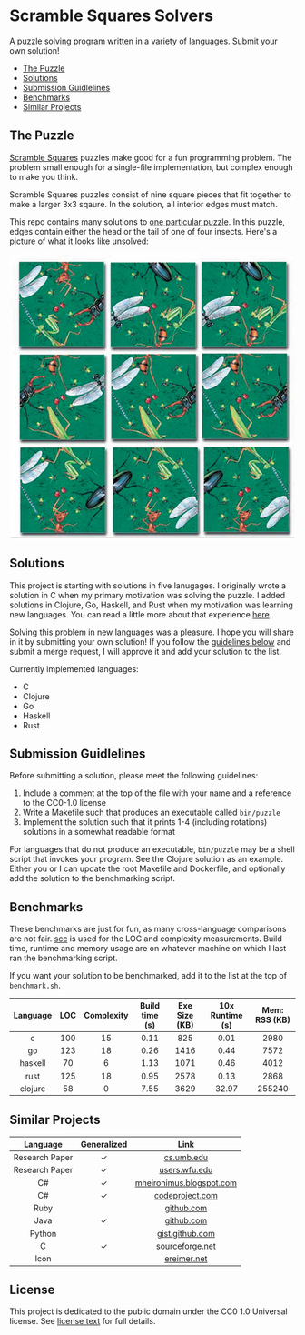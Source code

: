 # Scramble Squares Solvers <!-- omit in toc -->

A puzzle solving program written in a variety of languages. Submit your own solution!

- [The Puzzle](#the-puzzle)
- [Solutions](#solutions)
- [Submission Guidlelines](#submission-guidlelines)
- [Benchmarks](#benchmarks)
- [Similar Projects](#similar-projects)

## The Puzzle

[Scramble Squares](https://www.scramblesquares.com/) puzzles make good for a fun programming problem. The problem small
enough for a single-file implementation, but complex enough to make you think.

Scramble Squares puzzles consist of nine square pieces that fit together to make a larger 3x3 sqaure. In the solution,
all interior edges must match.

This repo contains many solutions to [one particular
puzzle](https://www.scramblesquares.com/shop/nature/insects-scramble-squares/). In this puzzle, edges contain either the
head or the tail of one of four insects. Here's a picture of what it looks like unsolved:

<div style="text-align:center">
  <img src="puzzle.jpg" width="500">
</div>

## Solutions

This project is starting with solutions in five lanugages. I originally wrote a solution in C when my primary motivation
was solving the puzzle. I added solutions in Clojure, Go, Haskell, and Rust when my motivation was learning new
languages. You can read a little more about that experience [here](https://github.com/kkredit/scramble-squares-solver).

Solving this problem in new languages was a pleasure. I hope you will share in it by submitting your own solution! If
you follow the [guidelines below](#submission-guidlelines) and submit a merge request, I will approve it and add your
solution to the list.

Currently implemented languages:

- C
- Clojure
- Go
- Haskell
- Rust

## Submission Guidlelines

Before submitting a solution, please meet the following guidelines:

1. Include a comment at the top of the file with your name and a reference to the CC0-1.0 license
1. Write a Makefile such that produces an executable called `bin/puzzle`
1. Implement the solution such that it prints 1-4 (including rotations) solutions in a somewhat readable format

For languages that do not produce an executable, `bin/puzzle` may be a shell script that invokes your program. See the
Clojure solution as an example. Either you or I can update the root Makefile and Dockerfile, and optionally add the
solution to the benchmarking script.

<!--
Ideas

- Update benchmark.sh to collect more stats and name champions for each language
  - code golf (no non-standard libraries)
  - execution time
  - memory usage
- Maybe document all the algorithms employed
-->

## Benchmarks

These benchmarks are just for fun, as many cross-language comparisons are not fair. [scc](https://github.com/boyter/scc)
is used for the LOC and complexity measurements. Build time, runtime and memory usage are on whatever machine on which I
last ran the benchmarking script.

If you want your solution to be benchmarked, add it to the list at the top of `benchmark.sh`.

| Language | LOC | Complexity | Build time (s) | Exe Size (KB) | 10x Runtime (s) | Mem: RSS (KB) |
| :------: | :-: | :--------: | :------------: | :-----------: | :-------------: | :-----------: |
|    c     | 100 |     15     |      0.11      |      825      |      0.01       |     2980      |
|    go    | 123 |     18     |      0.26      |     1416      |      0.44       |     7572      |
| haskell  | 70  |     6      |      1.13      |     1071      |      0.46       |     4012      |
|   rust   | 125 |     18     |      0.95      |     2578      |      0.13       |     2868      |
| clojure  | 58  |     0      |      7.55      |     3629      |      32.97      |    255240     |

## Similar Projects

|    Language    | Generalized |                                                       Link                                                        |
| :------------: | :---------: | :---------------------------------------------------------------------------------------------------------------: |
| Research Paper |      ✓      |                   [cs.umb.edu](https://www.cs.umb.edu/~eb/sam/maccabees/backtrackingPaper.pdf)                    |
| Research Paper |      ✓      |                         [users.wfu.edu](http://users.wfu.edu/masonsk/scramblesquares.pdf)                         |
|       C#       |      ✓      |    [mheironimus.blogspot.com](https://mheironimus.blogspot.com/2015/01/solving-scramble-squares-puzzles.html)     |
|       C#       |      ✓      | [codeproject.com](https://www.codeproject.com/Articles/815908/Solving-Scramble-Squares-Backtracking-Algorithm-in) |
|      Ruby      |             |                        [github.com](https://github.com/mattdsteele/scramblesquares-solver)                        |
|      Java      |      ✓      |                            [github.com](https://github.com/keilhauer/Legespiel-Solver)                            |
|     Python     |             |              [gist.github.com](https://gist.github.com/usrlocalben/b7070ece69f7d13bec161dbf5eb7549b)              |
|       C        |      ✓      |                         [sourceforge.net](https://sourceforge.net/projects/crazyturtle/)                          |
|      Icon      |             |                            [ereimer.net](http://ereimer.net/programs/bird-puzzle.icn)                             |

## License  <!-- omit in toc -->

This project is dedicated to the public domain under the CC0 1.0 Universal license. See [license text](LICENSE) for full
details.

